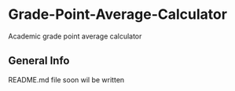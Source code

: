 # Grade-Point-Average-Calculator
Academic grade point average calculator

## General Info
README.md file soon wil be written
